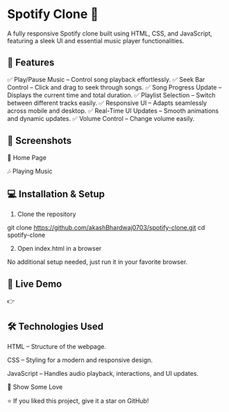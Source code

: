 # Spotify Clone 🎵

A fully responsive Spotify clone built using HTML, CSS, and JavaScript, featuring a sleek UI and essential music player functionalities.

## 🚀 Features

✅ Play/Pause Music – Control song playback effortlessly.
✅ Seek Bar Control – Click and drag to seek through songs.
✅ Song Progress Update – Displays the current time and total duration.
✅ Playlist Selection – Switch between different tracks easily.
✅ Responsive UI – Adapts seamlessly across mobile and desktop.
✅ Real-Time UI Updates – Smooth animations and dynamic updates.
✅ Volume Control – Change volume easily.

## 📸 Screenshots

🎵 Home Page



🎶 Playing Music

## 💻 Installation & Setup

1. Clone the repository

git clone https://github.com/akashBhardwaj0703/spotify-clone.git
cd spotify-clone


2. Open index.html in a browser

No additional setup needed, just run it in your favorite browser.

## 🔗 Live Demo

👉 

## 🛠 Technologies Used

HTML – Structure of the webpage.

CSS – Styling for a modern and responsive design.

JavaScript – Handles audio playback, interactions, and UI updates.

🌟 Show Some Love

⭐ If you liked this project, give it a star on GitHub!
